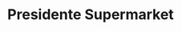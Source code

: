 ---
title: "Presidente Supermarket"
url: /fort-lauderdale/presidente-supermarket/
shop: Supermarkt
---